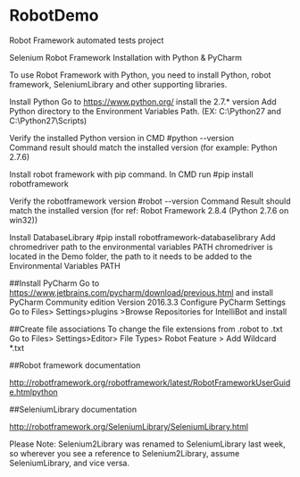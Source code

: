 # RobotDemo
Robot Framework automated tests project


Selenium Robot Framework Installation with Python & PyCharm

To use Robot Framework with Python, you need to install Python, robot framework, SeleniumLibrary and other supporting libraries.


Install Python
Go to  https://www.python.org/  install the 2.7.* version
Add Python directory to the Environment Variables Path. (EX: C:\Python27 and C:\Python27\Scripts)


Verify the installed Python version in CMD
#python --version  
Command result should match the installed version (for example: Python 2.7.6)

Install robot framework with pip command. In CMD run
#pip install robotframework

Verify the  robotframework version
#robot --version
Command Result should match the installed version (for ref: Robot Framework 2.8.4 (Python 2.7.6 on win32))


Install DatabaseLibrary
#pip install robotframework-databaselibrary
Add chromedriver path to the environmental variables PATH
chromedriver is located in the Demo folder, the path to it needs to be added to the Environmental Variables  PATH


##Install PyCharm
Go to https://www.jetbrains.com/pycharm/download/previous.html and install PyCharm Community edition Version 2016.3.3
Configure PyCharm Settings
Go to Files> Settings>plugins >Browse Repositories for IntelliBot and install


##Create file associations
To change the file extensions  from  .robot  to .txt
Go to Files> Settings>Editor> File Types> Robot Feature > Add Wildcard *.txt


##Robot framework documentation

http://robotframework.org/robotframework/latest/RobotFrameworkUserGuide.htmlpython 


##SeleniumLibrary documentation

http://robotframework.org/SeleniumLibrary/SeleniumLibrary.html

Please Note: Selenium2Library was renamed to SeleniumLibrary last week, so wherever you see a reference to Selenium2Library, assume SeleniumLibrary, and vice versa.